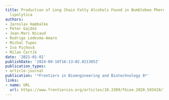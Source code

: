 ```yaml
---
title: Production of Long Chain Fatty Alcohols Found in Bumblebee Pheromones by Yarrowia
  lipolytica
authors:
- Jaroslav Hambalko
- Peter Gajdoš
- Jean-Marc Nicaud
- Rodrigo Ledesma-Amaro
- Michal Tupec
- Iva Pichová
- Milan Čertík
date: '2021-01-01'
publishDate: '2024-09-16T16:13:02.021305Z'
publication_types:
- article-journal
publication: '*Frontiers in Bioengineering and Biotechnology 8*'
links:
- name: URL
  url: https://www.frontiersin.org/articles/10.3389/fbioe.2020.593419/full
---
```

